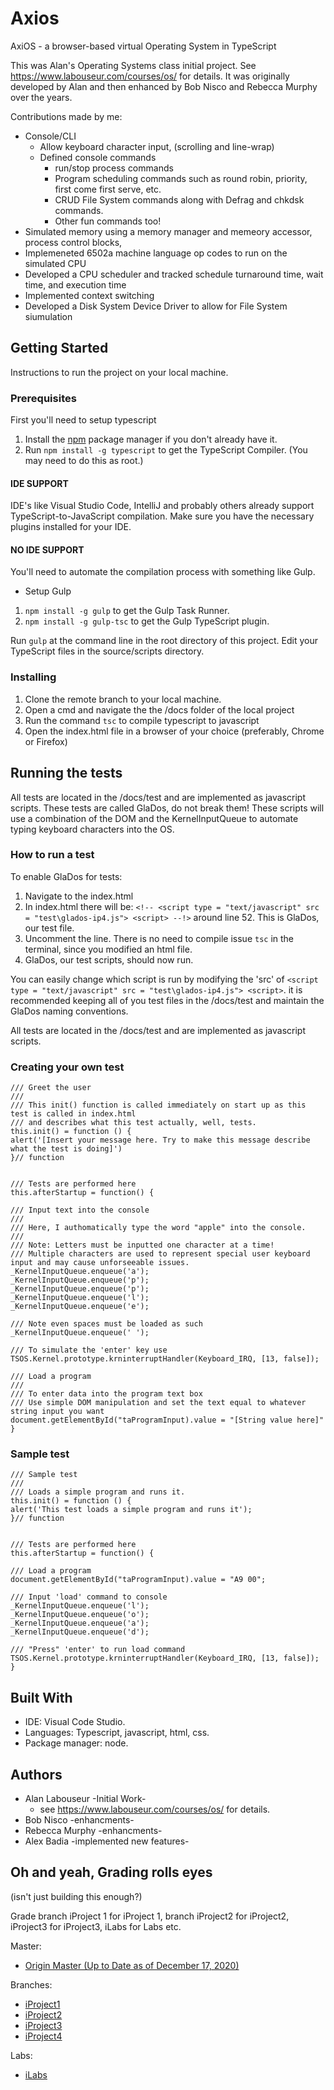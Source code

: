 # Axios

AxiOS - a browser-based virtual Operating System in TypeScript

This was Alan's Operating Systems class initial project. See https://www.labouseur.com/courses/os/ for details. 
It was originally developed by Alan and then enhanced by Bob Nisco and Rebecca Murphy over the years. 

Contributions made by me:

- Console/CLI
  - Allow keyboard character input, (scrolling and line-wrap)
  - Defined console commands
    - run/stop process commands
    - Program scheduling commands such as round robin, priority, first come first serve, etc.
    - CRUD File System commands along with Defrag and chkdsk commands.
    - Other fun commands too!
- Simulated memory using a memory manager and memeory accessor, process control blocks, 
- Implemeneted 6502a machine language op codes to run on the simulated CPU
- Developed a CPU scheduler and tracked schedule turnaround time, wait time, and execution time
- Implemented context switching
- Developed a Disk System Device Driver to allow for File System siumulation

## Getting Started

Instructions to run the project on your local machine.

### Prerequisites

First you'll need to setup typescript

1. Install the [npm](https://www.npmjs.org/) package manager if you don't already have it.
2. Run `npm install -g typescript` to get the TypeScript Compiler. (You may need to do this as root.)

#### IDE SUPPORT

IDE's like Visual Studio Code, IntelliJ and probably others already support TypeScript-to-JavaScript compilation.
Make sure you have the necessary plugins installed for your IDE.

#### NO IDE SUPPORT

You'll need to automate the compilation process with something like Gulp.

- Setup Gulp
1. `npm install -g gulp` to get the Gulp Task Runner.
1. `npm install -g gulp-tsc` to get the Gulp TypeScript plugin.

Run `gulp` at the command line in the root directory of this project.
Edit your TypeScript files in the source/scripts directory.

### Installing

1. Clone the remote branch to your local machine.
2. Open a cmd and navigate the the /docs folder of the local project
3. Run the command `tsc` to compile typescript to javascript
4. Open the index.html file in a browser of your choice (preferably, Chrome or Firefox)

## Running the tests

All tests are located in the /docs/test and are implemented as javascript scripts. These tests are called GlaDos, do not break them! These scripts will use 
a combination of the DOM and the KernelInputQueue to automate typing keyboard characters into the OS.

### How to run a test

To enable GlaDos for tests:

1. Navigate to the index.html
2. In index.html there will be: `<!-- <script type = "text/javascript" src = "test\glados-ip4.js"> <script> --!>` around line 52. This is GlaDos, our test file.
3. Uncomment the line. There is no need to compile issue `tsc` in the terminal, since you modified an html file.
5. GlaDos, our test scripts, should now run.

You can easily change which script is run by modifying the 'src' of `<script type = "text/javascript" src = "test\glados-ip4.js"> <script>`.
it is recommended keeping all of you test files in the /docs/test and maintain the GlaDos naming conventions.

All tests are located in the /docs/test and are implemented as javascript scripts.

### Creating your own test

```
/// Greet the user
///
/// This init() function is called immediately on start up as this test is called in index.html
/// and describes what this test actually, well, tests.
this.init() = function () {
alert('[Insert your message here. Try to make this message describe what the test is doing]')
}// function


/// Tests are performed here
this.afterStartup = function() {

/// Input text into the console
///
/// Here, I authomatically type the word "apple" into the console.
///
/// Note: Letters must be inputted one character at a time!
/// Multiple characters are used to represent special user keyboard input and may cause unforseeable issues.
_KernelInputQueue.enqueue('a');
_KernelInputQueue.enqueue('p');
_KernelInputQueue.enqueue('p');
_KernelInputQueue.enqueue('l');
_KernelInputQueue.enqueue('e');

/// Note even spaces must be loaded as such 
_KernelInputQueue.enqueue(' ');

/// To simulate the 'enter' key use
TSOS.Kernel.prototype.krninterruptHandler(Keyboard_IRQ, [13, false]);

/// Load a program 
///
/// To enter data into the program text box 
/// Use simple DOM manipulation and set the text equal to whatever string input you want
document.getElementById("taProgramInput).value = "[String value here]"
}

```

### Sample test

```
/// Sample test
/// 
/// Loads a simple program and runs it.
this.init() = function () {
alert('This test loads a simple program and runs it');
}// function


/// Tests are performed here
this.afterStartup = function() {

/// Load a program 
document.getElementById("taProgramInput).value = "A9 00";

/// Input 'load' command to console
_KernelInputQueue.enqueue('l');
_KernelInputQueue.enqueue('o');
_KernelInputQueue.enqueue('a');
_KernelInputQueue.enqueue('d');

/// "Press" 'enter' to run load command
TSOS.Kernel.prototype.krninterruptHandler(Keyboard_IRQ, [13, false]);
}
```

## Built With

- IDE: Visual Code Studio.
- Languages: Typescript, javascript, html, css.
- Package manager: node.

## Authors
- Alan Labouseur -Initial Work-
  - see https://www.labouseur.com/courses/os/ for details.
- Bob Nisco -enhancments-
- Rebecca Murphy -enhancments-
- Alex Badia -implemented new features-

## Oh and yeah, Grading **rolls eyes**
(isn't just building this enough?)

Grade branch iProject 1 for iProject 1, branch iProject2 for iProject2, iProject3 for iProject3, iLabs for Labs etc.

Master:
- [Origin Master (Up to Date as of December 17, 2020)](https://github.com/alexbadia1/myAlanClasses/tree/master)

Branches: 
- [iProject1](https://github.com/alexbadia1/myAlanClasses/tree/iProject1)
- [iProject2](https://github.com/alexbadia1/myAlanClasses/tree/iProject2)
- [iProject3](https://github.com/alexbadia1/myAlanClasses/tree/iPorject3)
- [iProject4](https://github.com/alexbadia1/myAlanClasses/tree/iProject4)

Labs:
- [iLabs](https://github.com/alexbadia1/myAlanClasses/tree/iLabs)
